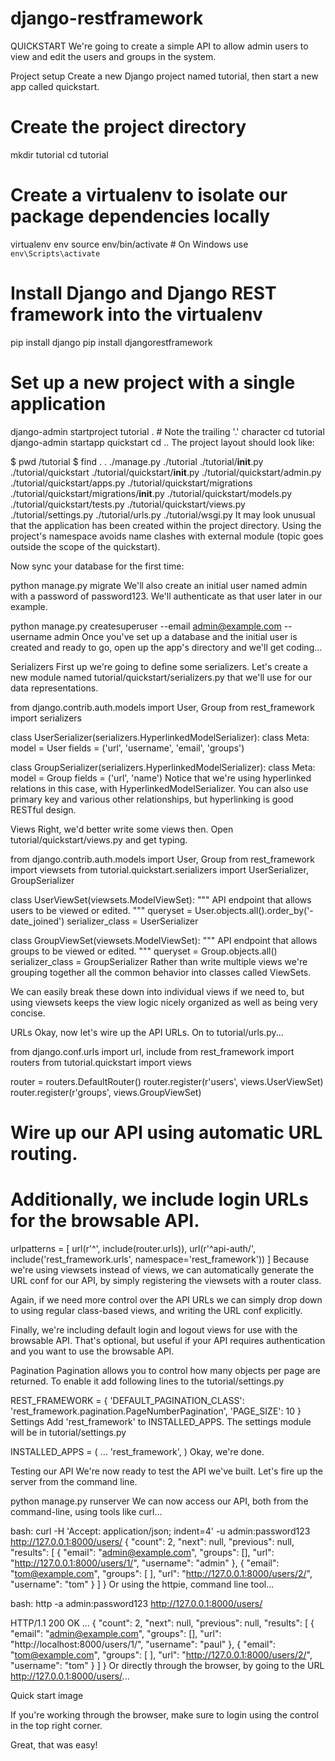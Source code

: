 # django-restframework
QUICKSTART
We're going to create a simple API to allow admin users to view and edit the users and groups in the system.

Project setup
Create a new Django project named tutorial, then start a new app called quickstart.

# Create the project directory
mkdir tutorial
cd tutorial

# Create a virtualenv to isolate our package dependencies locally
virtualenv env
source env/bin/activate  # On Windows use `env\Scripts\activate`

# Install Django and Django REST framework into the virtualenv
pip install django
pip install djangorestframework

# Set up a new project with a single application
django-admin startproject tutorial .  # Note the trailing '.' character
cd tutorial
django-admin startapp quickstart
cd ..
The project layout should look like:

$ pwd
<some path>/tutorial
$ find .
.
./manage.py
./tutorial
./tutorial/__init__.py
./tutorial/quickstart
./tutorial/quickstart/__init__.py
./tutorial/quickstart/admin.py
./tutorial/quickstart/apps.py
./tutorial/quickstart/migrations
./tutorial/quickstart/migrations/__init__.py
./tutorial/quickstart/models.py
./tutorial/quickstart/tests.py
./tutorial/quickstart/views.py
./tutorial/settings.py
./tutorial/urls.py
./tutorial/wsgi.py
It may look unusual that the application has been created within the project directory. Using the project's namespace avoids name clashes with external module (topic goes outside the scope of the quickstart).

Now sync your database for the first time:

python manage.py migrate
We'll also create an initial user named admin with a password of password123. We'll authenticate as that user later in our example.

python manage.py createsuperuser --email admin@example.com --username admin
Once you've set up a database and the initial user is created and ready to go, open up the app's directory and we'll get coding...

Serializers
First up we're going to define some serializers. Let's create a new module named tutorial/quickstart/serializers.py that we'll use for our data representations.

from django.contrib.auth.models import User, Group
from rest_framework import serializers


class UserSerializer(serializers.HyperlinkedModelSerializer):
    class Meta:
        model = User
        fields = ('url', 'username', 'email', 'groups')


class GroupSerializer(serializers.HyperlinkedModelSerializer):
    class Meta:
        model = Group
        fields = ('url', 'name')
Notice that we're using hyperlinked relations in this case, with HyperlinkedModelSerializer. You can also use primary key and various other relationships, but hyperlinking is good RESTful design.

Views
Right, we'd better write some views then. Open tutorial/quickstart/views.py and get typing.

from django.contrib.auth.models import User, Group
from rest_framework import viewsets
from tutorial.quickstart.serializers import UserSerializer, GroupSerializer


class UserViewSet(viewsets.ModelViewSet):
    """
    API endpoint that allows users to be viewed or edited.
    """
    queryset = User.objects.all().order_by('-date_joined')
    serializer_class = UserSerializer


class GroupViewSet(viewsets.ModelViewSet):
    """
    API endpoint that allows groups to be viewed or edited.
    """
    queryset = Group.objects.all()
    serializer_class = GroupSerializer
Rather than write multiple views we're grouping together all the common behavior into classes called ViewSets.

We can easily break these down into individual views if we need to, but using viewsets keeps the view logic nicely organized as well as being very concise.

URLs
Okay, now let's wire up the API URLs. On to tutorial/urls.py...

from django.conf.urls import url, include
from rest_framework import routers
from tutorial.quickstart import views

router = routers.DefaultRouter()
router.register(r'users', views.UserViewSet)
router.register(r'groups', views.GroupViewSet)

# Wire up our API using automatic URL routing.
# Additionally, we include login URLs for the browsable API.
urlpatterns = [
    url(r'^', include(router.urls)),
    url(r'^api-auth/', include('rest_framework.urls', namespace='rest_framework'))
]
Because we're using viewsets instead of views, we can automatically generate the URL conf for our API, by simply registering the viewsets with a router class.

Again, if we need more control over the API URLs we can simply drop down to using regular class-based views, and writing the URL conf explicitly.

Finally, we're including default login and logout views for use with the browsable API. That's optional, but useful if your API requires authentication and you want to use the browsable API.

Pagination
Pagination allows you to control how many objects per page are returned. To enable it add following lines to the tutorial/settings.py

REST_FRAMEWORK = {
    'DEFAULT_PAGINATION_CLASS': 'rest_framework.pagination.PageNumberPagination',
    'PAGE_SIZE': 10
}
Settings
Add 'rest_framework' to INSTALLED_APPS. The settings module will be in tutorial/settings.py

INSTALLED_APPS = (
    ...
    'rest_framework',
)
Okay, we're done.

Testing our API
We're now ready to test the API we've built. Let's fire up the server from the command line.

python manage.py runserver
We can now access our API, both from the command-line, using tools like curl...

bash: curl -H 'Accept: application/json; indent=4' -u admin:password123 http://127.0.0.1:8000/users/
{
    "count": 2,
    "next": null,
    "previous": null,
    "results": [
        {
            "email": "admin@example.com",
            "groups": [],
            "url": "http://127.0.0.1:8000/users/1/",
            "username": "admin"
        },
        {
            "email": "tom@example.com",
            "groups": [                ],
            "url": "http://127.0.0.1:8000/users/2/",
            "username": "tom"
        }
    ]
}
Or using the httpie, command line tool...

bash: http -a admin:password123 http://127.0.0.1:8000/users/

HTTP/1.1 200 OK
...
{
    "count": 2,
    "next": null,
    "previous": null,
    "results": [
        {
            "email": "admin@example.com",
            "groups": [],
            "url": "http://localhost:8000/users/1/",
            "username": "paul"
        },
        {
            "email": "tom@example.com",
            "groups": [                ],
            "url": "http://127.0.0.1:8000/users/2/",
            "username": "tom"
        }
    ]
}
Or directly through the browser, by going to the URL http://127.0.0.1:8000/users/...

Quick start image

If you're working through the browser, make sure to login using the control in the top right corner.

Great, that was easy!

